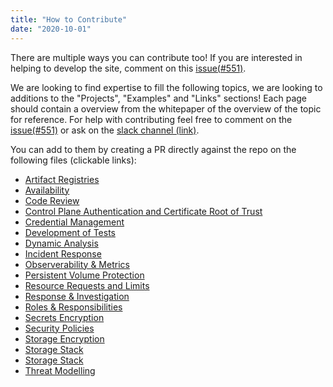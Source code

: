 ```yaml
---
title: "How to Contribute"
date: "2020-10-01"
---
```


There are multiple ways you can contribute too! If you are interested in helping to develop the site, comment on this [issue(#551)](https://github.com/cncf/sig-security/issues/551).

We are looking to find expertise to fill the following topics, we are looking to additions to the "Projects", "Examples" and "Links" sections! Each page should contain a overview from the whitepaper of the overview of the topic for reference. For help with contributing feel free to comment on the [issue(#551)](https://github.com/cncf/sig-security/issues/551) or ask on the [slack channel (link)](https://cloud-native.slack.com/archives/C01NT4P84AK).

You can add to them by creating a PR directly against the repo on the following files (clickable links):

- [Artifact Registries](https://github.com/lumjjb/cnsmap/edit/main/content/artifacts-and-images.md)
- [Availability](https://github.com/lumjjb/cnsmap/edit/main/content/availability.md)
- [Code Review](https://github.com/lumjjb/cnsmap/edit/main/content/code-review.md)
- [Control Plane Authentication and Certificate Root of Trust](https://github.com/lumjjb/cnsmap/edit/main/content/control-plane-authentication-and-certificate-root-of-trust.md)
- [Credential Management](https://github.com/lumjjb/cnsmap/edit/main/content/credential-management.md)
- [Development of Tests](https://github.com/lumjjb/cnsmap/edit/main/content/development-of-tests.md)
- [Dynamic Analysis](https://github.com/lumjjb/cnsmap/edit/main/content/dynamic-analysis.md)
- [Incident Response](https://github.com/lumjjb/cnsmap/edit/main/content/incident-response.md)
- [Observerability & Metrics](https://github.com/lumjjb/cnsmap/edit/main/content/observability-and-metrics.md)
- [Persistent Volume Protection](https://github.com/lumjjb/cnsmap/edit/main/content/persistent-volume-protection.md )
- [Resource Requests and Limits](https://github.com/lumjjb/cnsmap/edit/main/content/resource-requests-and-limits.md)
- [Response & Investigation](https://github.com/lumjjb/cnsmap/edit/main/content/response-and-investigation.md)
- [Roles & Responsibilities](https://github.com/lumjjb/cnsmap/edit/main/content/roles-and-responsibilities.md)
- [Secrets Encryption](https://github.com/lumjjb/cnsmap/edit/main/content/secrets-encryption.md)
- [Security Policies](https://github.com/lumjjb/cnsmap/edit/main/content/security-policies.md)
- [Storage Encryption](https://github.com/lumjjb/cnsmap/edit/main/content/storage-encryption.md)
- [Storage Stack](https://github.com/lumjjb/cnsmap/edit/main/content/storage-stack.md)
- [Storage Stack](https://github.com/lumjjb/cnsmap/edit/main/content/storage-stack.md)
- [Threat Modelling](https://github.com/lumjjb/cnsmap/edit/main/content/threat-modelling.md)